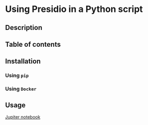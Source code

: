 # Using Presidio in a Python script

## Description

## Table of contents

## Installation

### Using `pip`

### Using `Docker`

## Usage

[Jupiter notebook](presidio_notebook.ipynb)

